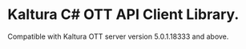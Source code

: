 # Kaltura C# OTT API Client Library.
Compatible with Kaltura OTT server version 5.0.1.18333 and above.

